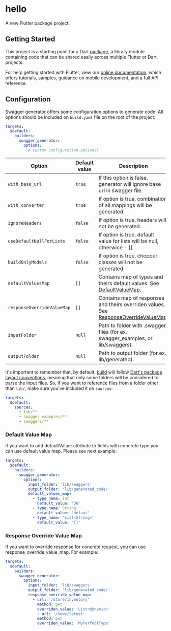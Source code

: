 # hello

A new Flutter package project.

## Getting Started

This project is a starting point for a Dart
[package](https://flutter.dev/developing-packages/),
a library module containing code that can be shared easily across
multiple Flutter or Dart projects.

For help getting started with Flutter, view our 
[online documentation](https://flutter.dev/docs), which offers tutorials, 
samples, guidance on mobile development, and a full API reference.

## **Configuration**
Swagger generator offers some configuration options to generate code. All options should be included on `build.yaml` file on the root of the project:
```yaml
targets:
  $default:
    builders:
      swagger_generator:
        options:
          # custom configuration options!
```

| Option | Default value | Description |
| - | - | - |
| `with_base_url` | `true` | If this option is false, generator will ignore base url in swagger file. |
| `with_converter` | `true` | If option is true, combination of all mappings will be generated. |
| `ignoreHeaders` | `false` | If option is true, headers will not be generated. |
| `useDefaultNullForLists` | `false` | If option is true, default value for lists will be null, otherwice - [] |
| `buildOnlyModels` | `false` | If option is true, chopper classes will not be generated. |
| `defaultValuesMap` | `[]` | Contains map of types and theirs default values. See [DefaultValueMap](#default-value-map). |
| `responseOverrideValueMap` | `[]` | Contains map of responses and theirs overriden values. See [ResponseOverrideValueMap](#response-override-map). |
| `inputFolder` | `null` | Path to folder with .swagger files (for ex. swagger_examples, or lib/swaggers). |
| `outputFolder` | `null` | Path to output folder (for ex. lib/generated). |

It's important to remember that, by default, [build](https://github.com/dart-lang/build) will follow [Dart's package layout conventions](https://dart.dev/tools/pub/package-layout), meaning that only some folders will be considered to parse the input files. So, if you want to reference files from a folder other than `lib/`, make sure you've included it on `sources`:
```yaml
targets:
  $default:
    sources:
      - lib/**
      - swagger_examples/**
      - swaggers/**
```

### **Default Value Map**

If you want to add defaultValue: attribute to fields with concrete type you can use default value map. Please see next example:

```yaml
targets:
  $default:
    builders:
      swagger_generator:
        options:
          input_folder: 'lib/swaggers'
          output_folder: 'lib/generated_code/'
          default_values_map:
            - type_name: int
              default_value: '36'
            - type_name: String
              default_value: 'defaut'
            - type_name: 'List<String>'
              default_value: '[]'
```

### **Response Override Value Map**

If you want to override response for concrete request, you can use response_override_value_map. For example:

```yaml
targets:
  $default:
    builders:
      swagger_generator:
        options:
          input_folder: 'lib/swaggers'
          output_folder: 'lib/generated_code/'
          response_override_value_map:
            - url: '/store/inventory'
              method: get
              overriden_value: 'List<dynamic>'
              - url: '/news/latest'
              method: put
              overriden_value: 'MyPerfectType'
```
